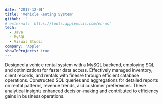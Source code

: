 ```yaml
---
date: '2017-12-01'
title: 'Vehicle Renting System'
github: ''
# external: 'https://tools.applemusic.com/en-us'
tech:
  - Java
  - MySQL
  - Visual Studio
company: 'Apple'
showInProjects: true
---
```


Designed a vehicle rental system with a MySQL backend, employing SQL and optimizations for faster data access. Effectively managed inventory, client records, and rentals with finesse through efficient database operations. Constructed SQL queries and aggregations for detailed reports on rental patterns, revenue trends, and customer preferences. These analytical insights enhanced decision-making and contributed to efficiency gains in business operations.
